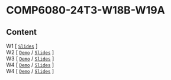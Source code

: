 # COMP6080-24T3-W18B-W19A
Content
-
W1 [ [`Slides`](https://offthegrid-mike.github.io/COMP6080-24T3-W18B-W19A/Slides/w1.html) ]<br>
W2 [ [`Demo`](wk2) / [`Slides`](https://offthegrid-mike.github.io/COMP6080-24T3-W18B-W19A/Slides/w2.html) ]<br>
W3 [ [`Demo`](wk3) / [`Slides`](https://offthegrid-mike.github.io/COMP6080-24T3-W18B-W19A/Slides/w3.html) ]<br>
W4 [ [`Demo`](wk4) / [`Slides`](https://offthegrid-mike.github.io/COMP6080-24T3-W18B-W19A/Slides/w4.html) ]<br>
W4 [ [`Demo`](wk5) / [`Slides`](https://offthegrid-mike.github.io/COMP6080-24T3-W18B-W19A/Slides/w5.html) ]